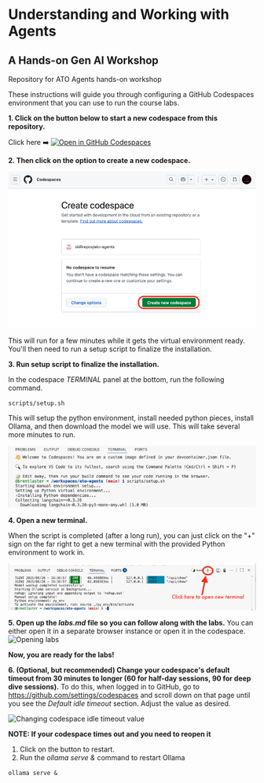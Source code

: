 # Understanding and Working with Agents
## A Hands-on Gen AI Workshop

Repository for ATO Agents hands-on workshop

These instructions will guide you through configuring a GitHub Codespaces environment that you can use to run the course labs. 

**1. Click on the button below to start a new codespace from this repository.**

Click here ➡️  [![Open in GitHub Codespaces](https://github.com/codespaces/badge.svg)](https://codespaces.new/skillrepos/ato-agents?quickstart=1)

**2. Then click on the option to create a new codespace.**

![Creating new codespace from button](./images/ato-a1.png?raw=true "Creating new codespace from button")

This will run for a few minutes while it gets the virtual environment ready. You'll then need to run a setup script to finalize the installation.

**3. Run setup script to finalize the installation.**

In the codespace *TERMINAL* panel at the bottom, run the following command.

```
scripts/setup.sh
```

This will setup the python environment, install needed python pieces, install Ollama, and then download the model we will use. This will take several more minutes to run. 

![Final prep](./images/atoa2.png?raw=true "Final prep")


**4. Open a new terminal.**

When the script is completed (after a long run), you can just click on the "+" sign on the far right to get a new terminal with the provided Python environment to work in.

![New terminal](./images/atoa3.png?raw=true "New terminal")

**5. Open up the *labs.md* file so you can follow along with the labs.**
You can either open it in a separate browser instance or open it in the codespace. 
![Opening labs](./images/aip4.png?raw=true "Opening labs")

**Now, you are ready for the labs!**

**6. (Optional, but recommended) Change your codespace's default timeout from 30 minutes to longer (60 for half-day sessions, 90 for deep dive sessions).**
To do this, when logged in to GitHub, go to https://github.com/settings/codespaces and scroll down on that page until you see the *Default idle timeout* section. Adjust the value as desired.

![Changing codespace idle timeout value](./images/aa4.png?raw=true "Changing codespace idle timeout value")

**NOTE: If your codespace times out and you need to reopen it**

1. Click on the button to restart.
2. Run the *ollama serve &* command to restart Ollama
```
ollama serve &
```

<br/><br/>


